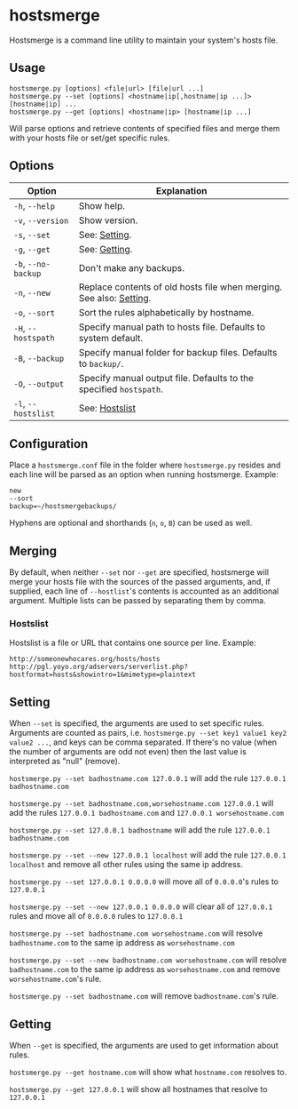 # hostsmerge
Hostsmerge is a command line utility to maintain your system's hosts file.

## Usage
```
hostsmerge.py [options] <file|url> [file|url ...]
hostsmerge.py --set [options] <hostname|ip[,hostname|ip ...]> [hostname|ip] ...
hostsmerge.py --get [options] <hostname|ip> [hostname|ip ...]
```
Will parse options and retrieve contents of specified files and merge them with your hosts file or set/get specific rules.

## Options
Option  | Explanation
------------- | -------------
```-h```, ```--help```  | Show help.
```-v```, ```--version```  | Show version.
```-s```, ```--set``` | See: [Setting](#setting).
```-g```, ```--get``` | See: [Getting](#getting).
```-b```, ```--no-backup``` | Don't make any backups.
```-n```, ```--new``` | Replace contents of old hosts file when merging. See also: [Setting](#setting).
```-o```, ```--sort``` | Sort the rules alphabetically by hostname.
```-H```, ```--hostspath``` | Specify manual path to hosts file. Defaults to system default.
```-B```, ```--backup``` | Specify manual folder for backup files. Defaults to ```backup/```.
```-O```, ```--output``` | Specify manual output file. Defaults to the specified ```hostspath```.
```-l```, ```--hostslist``` | See: [Hostslist](#hostslist)

## Configuration
Place a ```hostsmerge.conf``` file in the folder where ```hostsmerge.py``` resides and each line will be parsed as an option when running hostsmerge. Example:
```
new
--sort
backup=~/hostsmergebackups/
```
Hyphens are optional and shorthands (```n```, ```o```, ```B```) can be used as well.

## Merging
By default, when neither ```--set``` nor ```--get``` are specified, hostsmerge will merge your hosts file with the sources of the passed arguments, and, if supplied, each line of ```--hostlist```'s contents is accounted as an additional argument. Multiple lists can be passed by separating them by comma.

### Hostslist
Hostslist is a file or URL that contains one source per line. Example:
```
http://someonewhocares.org/hosts/hosts
http://pgl.yoyo.org/adservers/serverlist.php?hostformat=hosts&showintro=1&mimetype=plaintext
```

## Setting
When ```--set``` is specified, the arguments are used to set specific rules. Arguments are counted as pairs, i.e. ```hostsmerge.py --set key1 value1 key2 value2 ...```, and keys can be comma separated. If there's no value (when the number of arguments are odd not even) then the last value is interpreted as "null" (remove).

```hostsmerge.py --set badhostname.com 127.0.0.1``` will add the rule ```127.0.0.1  badhostname.com```

```hostsmerge.py --set badhostname.com,worsehostname.com 127.0.0.1``` will add the rules ```127.0.0.1 badhostname.com``` and ```127.0.0.1 worsehostname.com```

```hostsmerge.py --set 127.0.0.1 badhostname``` will add the rule ```127.0.0.1  badhostname.com```

```hostsmerge.py --set --new 127.0.0.1 localhost``` will add the rule ```127.0.0.1  localhost``` and remove all other rules using the same ip address.

```hostsmerge.py --set 127.0.0.1 0.0.0.0``` will move all of ```0.0.0.0```'s rules to ```127.0.0.1```

```hostsmerge.py --set --new 127.0.0.1 0.0.0.0``` will clear all of ```127.0.0.1``` rules and move all of ```0.0.0.0``` rules to ```127.0.0.1```

```hostsmerge.py --set badhostname.com worsehostname.com``` will resolve ```badhostname.com``` to the same ip address as ```worsehostname.com```

```hostsmerge.py --set --new badhostname.com worsehostname.com``` will resolve ```badhostname.com``` to the same ip address as ```worsehostname.com``` and remove ```worsehostname.com```'s rule.

```hostsmerge.py --set badhostname.com``` will remove ```badhostname.com```'s rule.

## Getting
When ``--get`` is specified, the arguments are used to get information about rules.

```hostsmerge.py --get hostname.com``` will show what ```hostname.com``` resolves to.

```hostsmerge.py --get 127.0.0.1``` will show all hostnames that resolve to ```127.0.0.1```
